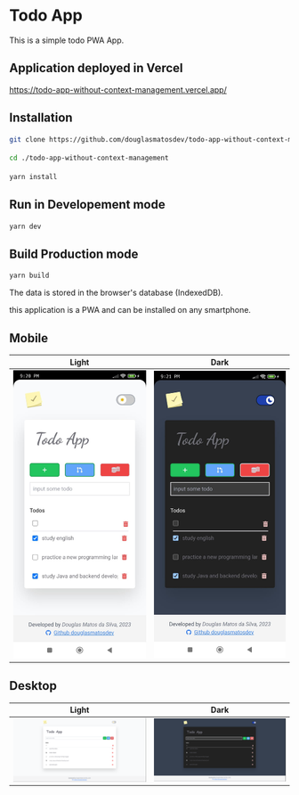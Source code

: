 # Todo App

This is a simple todo PWA App.

## Application deployed in Vercel
https://todo-app-without-context-management.vercel.app/

## Installation
```bash
git clone https://github.com/douglasmatosdev/todo-app-without-context-management.git

cd ./todo-app-without-context-management

yarn install
```

## Run in Developement mode
```bash
yarn dev
```

## Build Production mode
```bash
yarn build
```

The data is stored in the browser's database (IndexedDB).

this application is a PWA and can be installed on any smartphone.

## Mobile
| Light | Dark |
|-|-|
|![Todo App Desktop](./docs/todo-app-mobile-light-mode.jpeg) | ![Todo App Desktop](./docs/todo-app-mobile-dark-mode.jpeg) |

## Desktop
| Light | Dark |
|-|-|
| ![Todo App Desktop](./docs/todo-app-desktop-light-mode.png) | ![Todo App Desktop](./docs/todo-app-desktop-dark-mode.png) |
